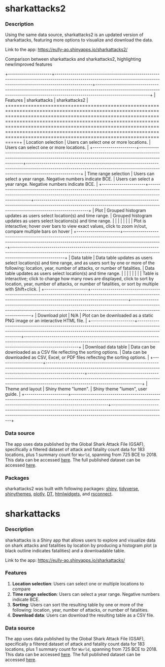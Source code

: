 # sharkattacks2

### Description

Using the same data source, sharkattacks2 is an updated version of sharkattacks, featuring more options to visualize and download the data.

Link to the app: <https://eully-ao.shinyapps.io/sharkattacks2/>

Comparison between sharkattacks and sharkattacks2, highlighting new/improved features

+----------------------+-------------------------------------------------------------------------------------------------------------------------------------------------------------------------------+---------------------------------------------------------------------------------------------------------------------------------------------------------------------------------------+
| Features             | sharkattacks                                                                                                                                                                  | sharkattacks2                                                                                                                                                                         |
+======================+===============================================================================================================================================================================+=======================================================================================================================================================================================+
| Location selection   | Users can select one or more locations.                                                                                                                                       | Users can select one or more locations.                                                                                                                                               |
+----------------------+-------------------------------------------------------------------------------------------------------------------------------------------------------------------------------+---------------------------------------------------------------------------------------------------------------------------------------------------------------------------------------+
| Time range selection | Users can select a year range. Negative numbers indicate BCE.                                                                                                                 | Users can select a year range. Negative numbers indicate BCE.                                                                                                                         |
+----------------------+-------------------------------------------------------------------------------------------------------------------------------------------------------------------------------+---------------------------------------------------------------------------------------------------------------------------------------------------------------------------------------+
| Plot                 | Grouped histogram updates as users select location(s) and time range.                                                                                                         | Grouped histogram updates as users select locations(s) and time range.                                                                                                                |
|                      |                                                                                                                                                                               |                                                                                                                                                                                       |
|                      |                                                                                                                                                                               | Plot is interactive; hover over bars to view exact values, click to zoom in/out, compare multiple bars on hover                                                                       |
+----------------------+-------------------------------------------------------------------------------------------------------------------------------------------------------------------------------+---------------------------------------------------------------------------------------------------------------------------------------------------------------------------------------+
| Data table           | Data table updates as users select location(s) and time range, and as users sort by one or more of the following: location, year, number of attacks, or number of fatalities. | Data table updates as users select location(s) and time range.                                                                                                                        |
|                      |                                                                                                                                                                               |                                                                                                                                                                                       |
|                      |                                                                                                                                                                               | Table is interactive; click to change how many rows are displayed, click to sort by location, year, number of attacks, or number of fatalities, or sort by multiple with Shift+click. |
+----------------------+-------------------------------------------------------------------------------------------------------------------------------------------------------------------------------+---------------------------------------------------------------------------------------------------------------------------------------------------------------------------------------+
| Download plot        | N/A                                                                                                                                                                           | Plot can be downloaded as a static PNG image or an interactive HTML file.                                                                                                             |
+----------------------+-------------------------------------------------------------------------------------------------------------------------------------------------------------------------------+---------------------------------------------------------------------------------------------------------------------------------------------------------------------------------------+
| Download data table  | Data can be downloaded as a CSV file reflecting the sorting options.                                                                                                          | Data can be downloaded as CSV, Excel, or PDF files reflecting the sorting options.                                                                                                    |
+----------------------+-------------------------------------------------------------------------------------------------------------------------------------------------------------------------------+---------------------------------------------------------------------------------------------------------------------------------------------------------------------------------------+
| Theme and layout     | Shiny theme "lumen".                                                                                                                                                          | Shiny theme "lumen", user guide.                                                                                                                                                      |
+----------------------+-------------------------------------------------------------------------------------------------------------------------------------------------------------------------------+---------------------------------------------------------------------------------------------------------------------------------------------------------------------------------------+

### Data source

The app uses data published by the Global Shark Attack File (GSAF), specifically a filtered dataset of attack and fatality count data for 183 locations, plus 1 summary count for `World`, spanning from 725 BCE to 2018. This data can be accessed [here](https://github.com/owid/owid-datasets/tree/master/datasets/Shark%20attacks%20and%20fatalities%20-%20Global%20Shark%20Attack%20File%20(GSAF)%20(2018)%20). The full published dataset can be accessed [here](https://docs.google.com/spreadsheets/d/1rH3O8JQ1v6tt7swPNbE5B5-AtVr9OtjhhmwpEuBQFbc/edit#gid=1632639634).

### Packages

sharkattacks2 was built with following packages: [shiny](https://shiny.posit.co/), [tidyverse](https://www.tidyverse.org/), [shinythemes](https://rstudio.github.io/shinythemes/), [plotly](https://plotly.com/r/), [DT](https://rstudio.github.io/DT/), [htmlwidgets](https://www.htmlwidgets.org/), and [rsconnect](https://rstudio.github.io/rsconnect/).

# sharkattacks

### Description

sharkattacks is a Shiny app that allows users to explore and visualize data on shark attacks and fatalities by location by producing a histogram plot (a black outline indicates fatalities) and a downloadable table.

Link to the app: <https://eully-ao.shinyapps.io/sharkattacks/>

### Features

1.  **Location selection**: Users can select one or multiple locations to compare
2.  **Time range selection**: Users can select a year range. Negative numbers indicate BCE.
3.  **Sorting**: Users can sort the resulting table by one or more of the following: location, year, number of attacks, or number of fatalities.
4.  **Download data**: Users can download the resulting table as a CSV file.

### Data source

The app uses data published by the Global Shark Attack File (GSAF), specifically a filtered dataset of attack and fatality count data for 183 locations, plus 1 summary count for `World`, spanning from 725 BCE to 2018. This data can be accessed [here](https://github.com/owid/owid-datasets/tree/master/datasets/Shark%20attacks%20and%20fatalities%20-%20Global%20Shark%20Attack%20File%20(GSAF)%20(2018)%20). The full published dataset can be accessed [here](https://docs.google.com/spreadsheets/d/1rH3O8JQ1v6tt7swPNbE5B5-AtVr9OtjhhmwpEuBQFbc/edit#gid=1632639634).

# 
